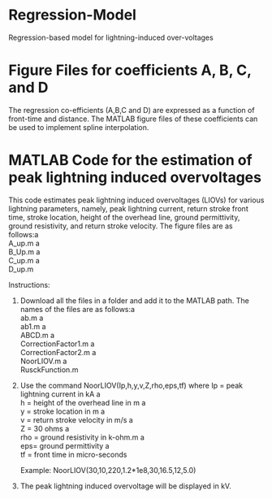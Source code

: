 # Regression-Model
Regression-based model for lightning-induced over-voltages

# Figure Files for coefficients A, B, C, and D
The regression co-efficients (A,B,C and D) are expressed as a function of front-time and distance. The MATLAB figure files of these coefficients can be used to implement spline interpolation.

# MATLAB Code for the estimation of peak lightning induced overvoltages

This code estimates peak lightning induced overvoltages (LIOVs) for various lightning parameters, namely, peak lightning current, return stroke front time, stroke location, height of the overhead line, ground permittivity, ground resistivity, and return stroke velocity. The figure files are as follows:a <br />
A_up.m
a <br />
B_Up.m
a <br />
C_up.m
a <br />
D_up.m

Instructions:
1. Download all the files in a folder and add it to the MATLAB path. The names of the files are as follows:a <br />
    ab.m
    a <br />
    ab1.m 
    a <br />
    ABCD.m 
    a <br />
    CorrectionFactor1.m
    a <br />
    CorrectionFactor2.m
    a <br />
    NoorLIOV.m
    a <br />
    RusckFunction.m

2. Use the command NoorLIOV(Ip,h,y,v,Z,rho,eps,tf) where
   Ip = peak lightning current in kA
a <br />
   h =  height of the overhead line in m
a <br />
   y = stroke location in m
a <br />
   v = return stroke velocity in m/s
a <br />
   Z = 30 ohms
a <br />
   rho = ground resistivity in k-ohm.m
a <br />
   eps= ground permittivity
a <br />
   tf = front time in micro-seconds

   Example: NoorLIOV(30,10,220,1.2*1e8,30,16.5,12,5.0)

3. The peak lightning induced overvoltage will be displayed in kV.
